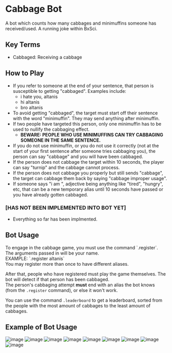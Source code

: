 # Cabbage Bot
A bot which counts how many cabbages and minimuffins someone has received/used. A running joke within BxSci.

## Key Terms
- Cabbaged: Receiving a cabbage

## How to Play
- If you refer to someone at the end of your sentence, that person is susceptible to getting "cabbaged". Examples include:
    - i hate you, altanis
    - hi altanis
    - bro altanis
- To avoid getting "cabbaged", the target must start off their sentence with the word "minimuffin". They may send anything after minimuffin.
- If two people have targeted this person, only one minimuffin has to be used to nullify the cabbaging effect.
    - **BEWARE: PEOPLE WHO USE MINIMUFFINS CAN TRY CABBAGING SOMEONE IN THE SAME SENTENCE.**
- If you do not use minimuffin, or you do not use it correctly (not at the start of your first sentence after someone tries cabbaging you), the person can say "cabbage" and you will have been cabbaged.
- If the person does not cabbage the target within 10 seconds, the player can say "turnip" and the cabbage cannot process.
- If the person does not cabbage you properly but still sends "cabbage", the target can cabbage them back by saying "cabbage improper usage".
- If someone says "i am <adjective>", adjective being anything like "tired", "hungry", etc, that can be a new temporary alias until 10 seconds have passed or you have already gotten cabbaged.
    
### [HAS NOT BEEN IMPLEMENTED INTO BOT YET]
- Everything so far has been implmented.

## Bot Usage
<p>To engage in the cabbage game, you must use the command `.register`. The arguments passed in will be your name.<br>
EXAMPLE: `.register altanis`<br>
You may register more than once to have different aliases.<br>

After that, people who have registered must play the game themselves. The bot will detect if that person has been cabbaged.<br>
The person's cabbaging attempt **must** end with an alias the bot knows (from  the `.register` command), or else it won't work.<p>

You can use the command `.leaderboard` to get a leaderboard, sorted from the people with the most amount of cabbages to the least amount of cabbages.

## Example of Bot Usage
![image](https://user-images.githubusercontent.com/38045884/179511101-20827416-3c80-4aba-98fc-ac629875bd3c.png)
![image](https://user-images.githubusercontent.com/38045884/179521595-b1813221-f78f-455f-9be3-3543ed57655d.png)
![image](https://user-images.githubusercontent.com/38045884/179521626-c8fee93f-7367-4dcb-80a0-a8648ce00683.png)
![image](https://user-images.githubusercontent.com/38045884/179521733-d4e87984-12f6-46b8-9fb2-11f40152f207.png)
![image](https://user-images.githubusercontent.com/38045884/179521757-4da6ebed-7da0-4c89-880d-27b67210b4c9.png)
![image](https://user-images.githubusercontent.com/38045884/179523568-f5e47e88-d8f1-4cac-9423-f1a14677dbf6.png)
![image](https://user-images.githubusercontent.com/38045884/179523593-d1df8329-3e61-4b68-ac3e-1e8165ba9dd0.png)
![image](https://user-images.githubusercontent.com/38045884/179523653-832dd017-b6bd-4bbd-9fa1-461324a5035e.png)
![image](https://user-images.githubusercontent.com/38045884/179525585-df7c435e-2e30-4f18-b756-00cd845e5611.png)
